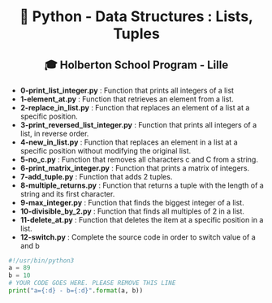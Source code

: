 # <p align="center">🐍 Python - Data Structures : Lists, Tuples</p>
## <p align="center">🎓 Holberton School Program - Lille</p>

- **0-print_list_integer.py** : Function that prints all integers of a list
- **1-element_at.py** : Function that retrieves an element from a list.
- **2-replace_in_list.py** : Function that replaces an element of a list at a specific position.
- **3-print_reversed_list_integer.py** : Function that prints all integers of a list, in reverse order.
- **4-new_in_list.py** : Function that replaces an element in a list at a specific position without modifying the original list.
- **5-no_c.py** : Function that removes all characters c and C from a string.
- **6-print_matrix_integer.py** : Function that prints a matrix of integers.
- **7-add_tuple.py** : Function that adds 2 tuples.
- **8-multiple_returns.py** : Function that returns a tuple with the length of a string and its first character.
- **9-max_integer.py** : Function that finds the biggest integer of a list.
- **10-divisible_by_2.py** : Function that finds all multiples of 2 in a list.
- **11-delete_at.py** : Function that deletes the item at a specific position in a list.
- **12-switch.py** : Complete the source code in order to switch value of a and b
```python
#!/usr/bin/python3
a = 89
b = 10
# YOUR CODE GOES HERE. PLEASE REMOVE THIS LINE
print("a={:d} - b={:d}".format(a, b))
```
